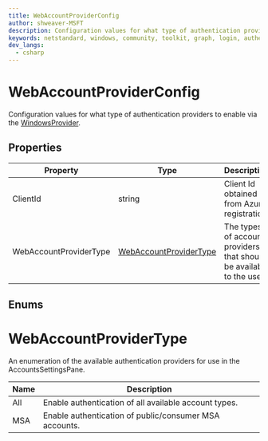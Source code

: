 ```yaml
---
title: WebAccountProviderConfig
author: shweaver-MSFT
description: Configuration values for what type of authentication providers to enable via the WindowsProvider.
keywords: netstandard, windows, community, toolkit, graph, login, authentication, provider, providers, identity
dev_langs:
  - csharp
---
```


# WebAccountProviderConfig

Configuration values for what type of authentication providers to  enable via the [WindowsProvider](./WindowsProvider.md).

## Properties

| Property | Type | Description |
| -- | -- | -- |
| ClientId | string | Client Id obtained from Azure registration. |
| WebAccountProviderType | [WebAccountProviderType](./WebAccountProviderType.md) | The types of accounts providers that should be available to the user. |

## Enums

# WebAccountProviderType

An enumeration of the available authentication providers for use in the AccountsSettingsPane.

| Name | Description |
| -- | -- |
| All | Enable authentication of all available account types. |
| MSA | Enable authentication of public/consumer MSA accounts. |

